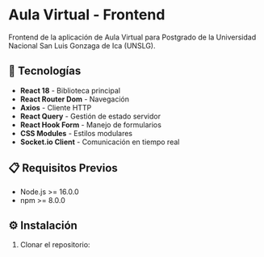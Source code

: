 # Aula Virtual - Frontend

Frontend de la aplicación de Aula Virtual para Postgrado de la Universidad Nacional San Luis Gonzaga de Ica (UNSLG).

## 🚀 Tecnologías

- **React 18** - Biblioteca principal
- **React Router Dom** - Navegación
- **Axios** - Cliente HTTP
- **React Query** - Gestión de estado servidor
- **React Hook Form** - Manejo de formularios
- **CSS Modules** - Estilos modulares
- **Socket.io Client** - Comunicación en tiempo real

## 📋 Requisitos Previos

- Node.js >= 16.0.0
- npm >= 8.0.0

## ⚙️ Instalación

1. Clonar el repositorio:
